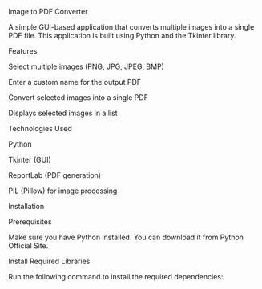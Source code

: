 Image to PDF Converter

A simple GUI-based application that converts multiple images into a single PDF file. This application is built using Python and the Tkinter library.

Features

Select multiple images (PNG, JPG, JPEG, BMP)

Enter a custom name for the output PDF

Convert selected images into a single PDF

Displays selected images in a list

Technologies Used

Python

Tkinter (GUI)

ReportLab (PDF generation)

PIL (Pillow) for image processing

Installation

Prerequisites

Make sure you have Python installed. You can download it from Python Official Site.

Install Required Libraries

Run the following command to install the required dependencies:
